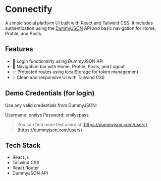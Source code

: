 # Connectify

A simple social platform UI built with React and Tailwind CSS. It includes authentication using the [DummyJSON](https://dummyjson.com) API and basic navigation for Home, Profile, and Posts.

## Features

- 🔐 Login functionality using DummyJSON API
- 🧭 Navigation bar with Home, Profile, Posts, and Logout
- ✅ Protected routes using localStorage for token management
- 💡 Clean and responsive UI with Tailwind CSS

## Demo Credentials (for login)

Use any valid credentials from DummyJSON:

Username: emilys
Password: emilyspass


> You can find more test users at [https://dummyjson.com/users](https://dummyjson.com/users)

## Tech Stack

- React.js
- Tailwind CSS
- React Router
- DummyJSON API

